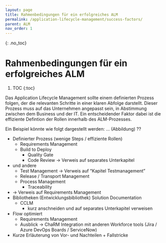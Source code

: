 ```yaml
---
layout: page
title: Rahmenbedingungen für ein erfolgreiches ALM
permalink: /application-lifecycle-management/success-factors/
parent: ALM
nav_order: 1
---
```


{: .no_toc}
# Rahmenbedingungen für ein erfolgreiches ALM

1. TOC
{:toc}

Das Application Lifecycle Management sollte einem definierten Prozess folgen, der die relevanten Schritte in einer klaren Abfolge darstellt. Dieser Prozess muss auf das Unternehmen angepasst sein, in Abstimmung zwischen dem Business und der IT. Ein entscheidender Faktor dabei ist die effiziente Defintion der Rollen innerhalb des ALM-Prozesses.

Ein Beispiel könnte wie folgt dargestellt werden: ... (Abbildung) ??

- Definierter Prozess (wenige Steps / effiziente Rollen) 
  - Requirements Management
  - Build to Deploy
    - Quality Gate
    - Code Review -> Verweis auf separates Unterkapitel
- und andere
  - Test Management -> Verweis auf “Kapitel Testmanagement”
  - Release / Transport Management 
  - Process Management 
    - Traceability
- -> Verweis auf Requirements Management
- Bibliotheken (Entwicklungsbibliothek) Solution Documentation 
  - CCLM 
    - kurz anschneiden und auf separates Unterkapitel verweisen
- Flow optimiert 
  - Requirements Management
  - Ausblick -> ChaRM Integration mit anderen Workforce tools (Jira / Azure DevOps Boards / ServiceNow)
- Kurze Erläuterung von Vor- und Nachteilen + Fallstricke
